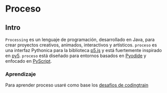 # Proceso

## Intro

`Processing` es un lenguaje de programación, desarrollado en Java, para crear proyectos creativos, animados, interactivos y artísticos.
`proceso` es una interfaz Pythonica para la biblioteca [p5.js](https://p5js.org/)  y está fuertemente inspirado en [py5](https://py5coding.org/). `proceso` está diseñado para entornos basados en [Pyodide](https://pyodide.org/) y enfocado en [PyScript](https://pyscript.net/).

### Aprendizaje

Para aprender proceso usaré como base los [desafíos de codingtrain](https://thecodingtrain.com/challenges/)
